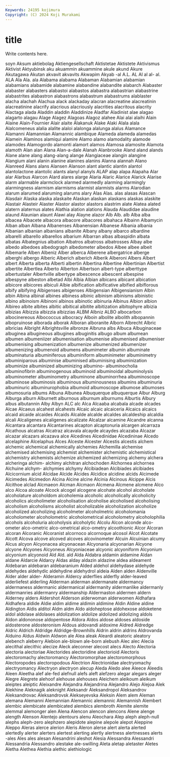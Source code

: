 ```yaml
---
Keywords: 24195 kojimura
Copyright: (C) 2024 Koji Murakami
---
```


# title

Write contents here.



soyn Aksum aktiebolag Aktiengesellschaft Aktistetae Aktistete Aktivismus Aktivist Aktyubinsk aku
akuammin akuammine akule akund Akure Akutagawa Akutan akvavit akvavits Akwapim
Akyab -al A.L. AL Al al al- al. ALA Ala
Ala. ala Alabama alabama Alabaman Alabamian alabamian alabamians alabamide alabamine
alabandine alabandite alabarch Alabaster alabaster alabasters alabastoi alabastos alabastra alabastrian
alabastrine alabastrites alabastron alabastrons alabastrum alabastrums alablaster alacha alachah Alachua
alack alackaday alacran alacreatine alacreatinin alacreatinine alacrify alacrious alacriously alacrities
alacritous alacrity Alactaga alada Aladdin aladdin Aladdinize Aladfar Aladinist alae
alagao alagarto alagau Alage Alagez Alagoas Alagoz alahee Alai alai
alaihi Alain Alaine Alain-Fournier Alair alaite Alakanuk Alake Alaki Alala
alala Alalcomeneus alalia alalite alaloi alalonga alalunga alalus Alamance Alamanni
Alamannian Alamannic alambique Alameda alameda alamedas Alamein Alaminos alamiqui alamire
Alamo alamo alamodality alamode alamodes Alamogordo alamonti alamort alamos Alamosa
alamosite Alamota alamoth Alan alan Alana Alan-a-dale Alanah Alanbrooke Aland
aland alands Alane alane alang alang-alang alange Alangiaceae alangin alangine
Alangium alani alanin alanine alanines alanins Alanna alannah Alano Alanreed
Alans alans Alansen Alanson alant alantic alantin alantol alantolactone alantolic
alants alanyl alanyls ALAP alap alapa Alapaha Alar alar Alarbus
Alarcon Alard alares alarge Alaria Alaric Alarice Alarick Alarise alarm
alarmable alarmclock alarmed alarmedly alarming alarmingly alarmingness alarmism alarmisms alarmist
alarmists alarms Alarodian alarum alarumed alaruming alarums alary Alas Alas.
alas alasas Alascan Alasdair Alaska alaska alaskaite Alaskan alaskan alaskans
alaskas alaskite Alastair Alasteir Alaster Alastor alastor alastors alastrim alate
Alatea alated alatern alaternus alates Alathia alation alations Alauda Alaudidae
alaudine alaund Alaunian alaunt Alawi alay Alayne alazor Alb Alb.
alb Alba alba albacea Albacete albacora albacore albacores albahaca Albainn
Albamycin Alban alban Albana Albanenses Albanensian Albanese Albania albania Albanian
albanian albanians albanite Albany albany albarco albardine albarelli albarello albarellos
albarium Albarran albas albaspidin albata albatas Albategnius albation Albatros albatross
albatrosses Albay albe albedo albedoes albedograph albedometer albedos Albee albee
albeit Albemarle Alben Albeniz Alber alberca Alberene albergatrice alberge alberghi
albergo Alberic Alberich alberich Alberik Alberoni Albers Albert albert Alberta
alberta Alberti albertin Albertina Albertine Albertinian Albertist albertite Albertlea Alberto
Alberton Albertson albert-type alberttype albertustaler Albertville albertype albescence albescent albespine
albespyne albeston albetad Albi Albia Albian albicans albicant albication albicore
albicores albiculi Albie albification albificative albified albiflorous albify albifying Albigenses
albigenses Albigensian Albigensianism Albin albin Albina albinal albines albiness albinic
albinism albinisms albinistic albino albinoism Albinoni albinos albinotic albinuria Albinus
Albion albion Albireo albite albites albitic albitical albitite albitization albitophyre
albizia albizias Albizzia albizzia albizzias ALBM Albniz ALBO albocarbon albocinereous
Albococcus albocracy Alboin albolite albolith albopannin albopruinose alborada alborak Alboran
alboranite Alborn Albrecht Albric albricias Albright Albrightsville albronze Albruna albs
Albuca Albuginaceae albuginea albugineous albugines albuginitis albugo album albumean albumen
albumeniizer albumenisation albumenise albumenised albumeniser albumenising albumenization albumenize albumenized albumenizer
albumenizing albumenoid albumens albumimeter albumin albuminate albuminaturia albuminiferous albuminiform albuminimeter
albuminimetry albuminiparous albuminise albuminised albuminising albuminization albuminize albuminized albuminizing albumino-
albuminocholia albuminofibrin albuminogenous albuminoid albuminoidal albuminolysis albuminometer albuminometry albuminone albuminorrhea
albuminoscope albuminose albuminosis albuminous albuminousness albumins albuminuria albuminuric albuminurophobia albumoid
albumoscope albumose albumoses albumosuria albums Albuna Albunea Albuquerque albuquerque Albur
Alburg Alburga alburn Alburnett alburnous alburnum alburnums Alburtis Albury albus
albutannin Alby Albyn ALC alc Alca Alcaaba alcabala alcade alcades
Alcae Alcaeus alcahest alcahests Alcaic alcaic alcaiceria Alcaics alcaics alcaid
alcaide alcaides Alcaids Alcalde alcalde alcaldes alcaldeship alcaldia alcali Alcaligenes
alcaligenes alcalizate Alcalzar alcamine Alcandre alcanna Alcantara alcantara Alcantarines alcapton
alcaptonuria alcargen alcarraza Alcathous alcatras Alcatraz alcavala alcayde alcaydes alcazaba
Alcazar alcazar alcazars alcazava alce Alcedines Alcedinidae Alcedininae Alcedo alcelaphine
Alcelaphus Alces Alceste Alcester Alcestis alcestis alchem alchemic alchemical alchemically
alchemies Alchemilla alchemise alchemised alchemising alchemist alchemister alchemistic alchemistical alchemistry
alchemists alchemize alchemized alchemizing alchemy alchera alcheringa alchim- alchimy alchitran
alchochoden Alchornea alchornea Alchuine alchym- alchymies alchymy Alcibiadean Alcibiades alcibiades
Alcicornium alcid Alcidae Alcide Alcides Alcidice alcidine alcids Alcimede Alcimedes
Alcimedon Alcina Alcine alcine Alcinia Alcinous Alcippe Alcis Alcithoe alclad
Alcmaeon Alcman Alcmaon Alcmena Alcmene alcmene Alco alco Alcoa alcoate
Alcock alcogel alcogene alcohate alcohol alcoholate alcoholature alcoholdom alcoholemia alcoholic
alcoholically alcoholicity alcoholics alcoholimeter alcoholisation alcoholise alcoholised alcoholising alcoholism alcoholisms
alcoholist alcoholizable alcoholization alcoholize alcoholized alcoholizing alcoholmeter alcoholmetric alcoholomania alcoholometer
alcoholometric alcoholometrical alcoholometry alcoholophilia alcohols alcoholuria alcoholysis alcoholytic Alcolu Alcon
alconde alco-ometer alco-ometric alco-ometrical alco-ometry alcoothionic Alcor Alcoran alcoran Alcoranic
Alcoranist alcornoco alcornoque alcosol Alcot Alcotate Alcott Alcova alcove alcoved
alcoves alcovinometer Alcuin Alcuinian alcumy Alcus alcyon Alcyonacea alcyonacean Alcyonaria
alcyonarian Alcyone alcyone Alcyones Alcyoneus Alcyoniaceae alcyonic alcyoniform Alcyonium alcyonium
alcyonoid Ald Ald. ald Alda Aldabra aldamin aldamine Aldan aldane
Aldarcie Aldarcy Aldas alday aldazin aldazine aldea aldeament Aldebaran aldebaran
aldebaranium Alded aldehol aldehydase aldehyde aldehydes aldehydic aldehydine aldehydrol aldeia
Alden alden Aldenville Alder alder alder- Alderamin Aldercy alderflies alderfly
alder-leaved alderliefest alderling Alderman alderman aldermanate aldermancy aldermaness aldermanic aldermanical
aldermanity aldermanlike aldermanly aldermanries aldermanry aldermanship Aldermaston aldermen aldern Alderney
alders Aldershot Alderson alderwoman alderwomen Aldhafara Aldhafera aldide Aldie aldim
aldime aldimin aldimine Aldin Aldine aldine Aldington Aldis alditol Aldm
aldm Aldo aldoheptose aldohexose aldoketene aldol aldolase aldolases aldolization aldolize
aldolized aldolizing aldols Aldon aldononose aldopentose Aldora Aldos aldose aldoses
aldoside aldosterone aldosteronism Aldous aldovandi aldoxime Aldred Aldredge Aldric Aldrich
Aldridge Aldridge-Brownhills Aldrin aldrin aldrins Aldrovanda Alduino Aldus Aldwin Aldwon
ale Alea aleak Aleardi aleatoric aleatory alebench aleberry Alebion ale-blown
ale-born alebush Alec alec Alecia alecithal alecithic alecize Aleck aleconner
alecost alecs Alecto Alectoria alectoria alectoriae Alectorides alectoridine alectorioid Alectoris
alectoromachy alectoromancy Alectoromorphae alectoromorphous Alectoropodes alectoropodous Alectrion Alectrionidae alectryomachy alectryomancy
Alectryon alectryon alecup Aleda Aledo alee Aleece Aleedis Aleen Aleetha
alef ale-fed alefnull alefs aleft alefzero alegar alegars aleger Alegre
Alegrete alehoof alehouse alehouses Aleichem aleikoum aleikum aleiptes aleiptic Aleixandre
Alejandra Alejandrina Alejandro Alejo Alejoa Alek Alekhine Aleknagik aleknight Aleksandr
Aleksandropol Aleksandrov Aleksandrovac Aleksandrovsk Alekseyevska Aleksin Alem alem Aleman alemana
Alemanni Alemannian Alemannic alemannic Alemannish Alembert alembic alembicate alembicated alembics
alembroth Alemite alemite alemmal alemonger alen Alena Alencon alencon alencons
Alene alenge alength Alenson Alentejo alentours alenu Aleochara Alep aleph
aleph-null alephs aleph-zero alephzero alepidote alepine alepole alepot Aleppine Aleppo
Aleras alerce alerion Aleris Aleron alerse alert alerta alerted alertedly
alerter alerters alertest alerting alertly alertness alertnesses alerts -ales Ales
ales alesan Alesandrini aleshot Alesia Alessandra Alessandri Alessandria Alessandro alestake
ale-swilling Aleta aletap aletaster Aletes Aletha Alethea Alethia alethic alethiologic
